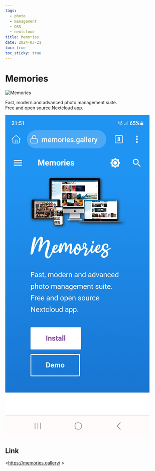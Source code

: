```yaml
---
tags:
  - photo
  - management
  - OSS
  - nextcloud
title: Memories
date: 2024-03-21
toc: true
toc_sticky: true
---
```


# Memories
![Memories](https://memories.gallery/assets/memories-title.svg)

Fast, modern and advanced photo management suite.  
Free and open source Nextcloud app.
 


![](../_asset/2024-03-21_memories_image_1.jpg)

## Link

<https://memories.gallery/ >